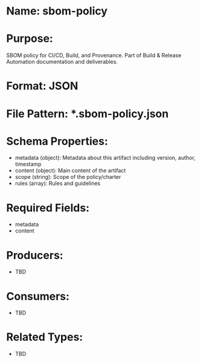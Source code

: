 # Name: sbom-policy

# Purpose:
SBOM policy for CI/CD, Build, and Provenance. Part of Build & Release Automation documentation and deliverables.

# Format: JSON

# File Pattern: *.sbom-policy.json

# Schema Properties:
- metadata (object): Metadata about this artifact including version, author, timestamp
- content (object): Main content of the artifact
- scope (string): Scope of the policy/charter
- rules (array): Rules and guidelines

# Required Fields:
- metadata
- content

# Producers:
- TBD

# Consumers:
- TBD

# Related Types:
- TBD
